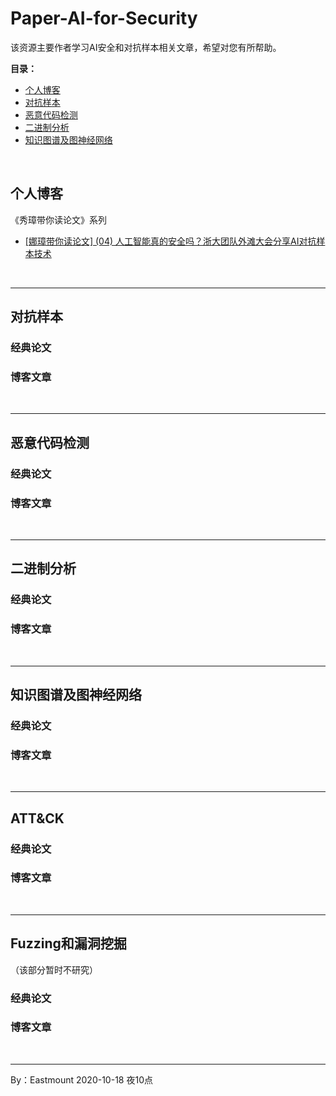 # Paper-AI-for-Security
该资源主要作者学习AI安全和对抗样本相关文章，希望对您有所帮助。

**目录：**
- [个人博客](#个人博客) <br />
- [对抗样本](#对抗样本) <br />
- [恶意代码检测](#恶意代码检测) <br />
- [二进制分析](#二进制分析) <br />
- [知识图谱及图神经网络](知识图谱及图神经网络) <br />

<br />


## 个人博客

《秀璋带你读论文》系列
- [[娜璋带你读论文] (04) 人工智能真的安全吗？浙大团队外滩大会分享AI对抗样本技术](https://blog.csdn.net/Eastmount/article/details/108890639)


<br />

---

## 对抗样本

### 经典论文

### 博客文章


<br />

---

## 恶意代码检测

### 经典论文

### 博客文章

<br />

---

## 二进制分析


### 经典论文

### 博客文章

<br />

---


## 知识图谱及图神经网络


### 经典论文

### 博客文章

<br />

---

## ATT&CK


### 经典论文

### 博客文章

<br />

---

## Fuzzing和漏洞挖掘
（该部分暂时不研究）

### 经典论文

### 博客文章


<br />

---

By：Eastmount 2020-10-18 夜10点

